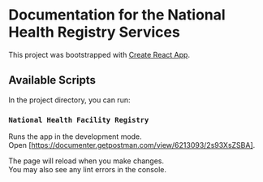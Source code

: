 # Documentation for the National Health Registry Services

This project was bootstrapped with [Create React App](https://github.com/facebook/create-react-app).

## Available Scripts

In the project directory, you can run:

### `National Health Facility Registry`

Runs the app in the development mode.\
Open [https://documenter.getpostman.com/view/6213093/2s93XsZSBA].

The page will reload when you make changes.\
You may also see any lint errors in the console.


